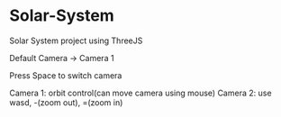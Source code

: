 # Solar-System
Solar System project using ThreeJS

Default Camera -> Camera 1

Press Space to switch camera

Camera 1: orbit control(can move camera using mouse)
Camera 2: use wasd, -(zoom out), =(zoom in)
